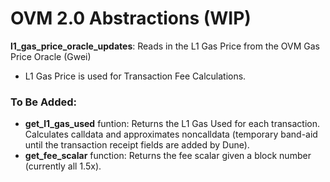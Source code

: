 # OVM 2.0 Abstractions (WIP)

**l1_gas_price_oracle_updates**: Reads in the L1 Gas Price from the OVM Gas Price Oracle (Gwei)
- L1 Gas Price is used for Transaction Fee Calculations.

### To Be Added:
- **get_l1_gas_used** funtion: Returns the L1 Gas Used for each transaction. Calculates calldata and approximates noncalldata (temporary band-aid until the transaction receipt fields are added by Dune).
- **get_fee_scalar** function: Returns the fee scalar given a block number (currently all 1.5x).
